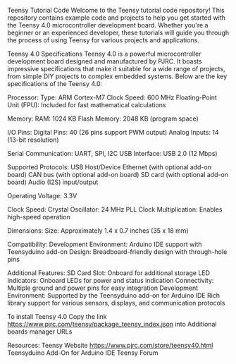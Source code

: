 Teensy Tutorial Code
Welcome to the Teensy tutorial code repository! This repository contains example code and projects to help you get started with the Teensy 4.0 microcontroller development board. Whether you're a beginner or an experienced developer, these tutorials will guide you through the process of using Teensy for various projects and applications.

Teensy 4.0 Specifications
Teensy 4.0 is a powerful microcontroller development board designed and manufactured by PJRC. 
It boasts impressive specifications that make it suitable for a wide range of projects, from simple DIY projects to complex embedded systems. 
Below are the key specifications of the Teensy 4.0:

Processor:
Type: ARM Cortex-M7
Clock Speed: 600 MHz
Floating-Point Unit (FPU): Included for fast mathematical calculations

Memory:
RAM: 1024 KB
Flash Memory: 2048 KB (program space)

I/O Pins:
Digital Pins: 40 (26 pins support PWM output)
Analog Inputs: 14 (13-bit resolution)

Serial Communication: UART, SPI, I2C
USB Interface: USB 2.0 (12 Mbps)

Supported Protocols:
USB Host/Device
Ethernet (with optional add-on board)
CAN bus (with optional add-on board)
SD card (with optional add-on board)
Audio (I2S) input/output

Operating Voltage:
3.3V

Clock Speed:
Crystal Oscillator: 24 MHz
PLL Clock Multiplication: Enables high-speed operation

Dimensions:
Size: Approximately 1.4 x 0.7 inches (35 x 18 mm)

Compatibility:
Development Environment: Arduino IDE support with Teensyduino add-on
Design: Breadboard-friendly design with through-hole pins

Additional Features:
SD Card Slot: Onboard for additional storage
LED Indicators: Onboard LEDs for power and status indication
Connectivity: Multiple ground and power pins for easy integration
Development Environment:
Supported by the Teensyduino add-on for Arduino IDE
Rich library support for various sensors, displays, and communication protocols

To install Teensy 4.0 
Copy the link https://www.pjrc.com/teensy/package_teensy_index.json into Additional boards manager URLs

Resources:
Teensy Website https://www.pjrc.com/store/teensy40.html
Teensyduino Add-On for Arduino IDE
Teensy Forum
